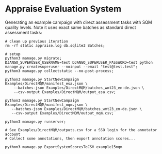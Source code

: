 # Appraise Evaluation System

Generating an example campaign with direct assessment tasks with SQM quality
levels. Note it uses exact same batches as standard direct assessment tasks:

```
# clean up previous iteration
rm -rf static appraise.log db.sqlite3 Batches;

# setup
python3 manage.py migrate;
DJANGO_SUPERUSER_USERNAME=test DJANGO_SUPERUSER_PASSWORD=test python manage.py createsuperuser --noinput --email "test@test.test";
python3 manage.py collectstatic --no-post-process;

python3 manage.py StartNewCampaign Examples/DirectMQM/manifest_esa.json \
    --batches-json Examples/DirectMQM/batches_wmt23_en-de.json \
    --csv-output Examples/DirectMQM/output_esa.csv;

python3 manage.py StartNewCampaign Examples/DirectMQM/manifest_mqm.json \
   --batches-json Examples/DirectMQM/batches_wmt23_en-de.json \
   --csv-output Examples/DirectMQM/output_mqm.csv;

python3 manage.py runserver;

# See Examples/DirectMQM/outputs.csv for a SSO login for the annotator account
# Collect some annotations, then export annotation scores...

python3 manage.py ExportSystemScoresToCSV example15mqm
```